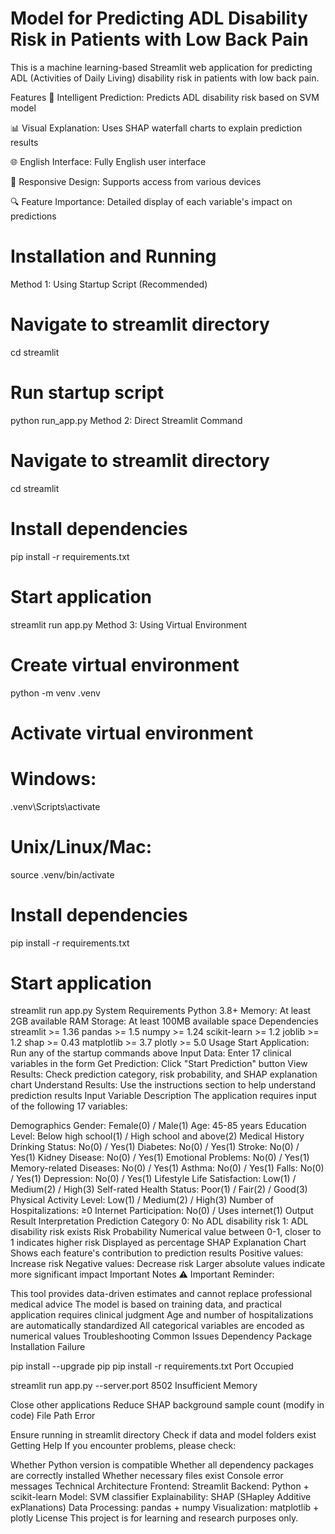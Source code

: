 # Model for Predicting ADL Disability Risk in Patients with Low Back Pain
This is a machine learning-based Streamlit web application for predicting ADL (Activities of Daily Living) disability risk in patients with low back pain.

Features
🎯 Intelligent Prediction: Predicts ADL disability risk based on SVM model

📊 Visual Explanation: Uses SHAP waterfall charts to explain prediction results

🌐 English Interface: Fully English user interface

📱 Responsive Design: Supports access from various devices

🔍 Feature Importance: Detailed display of each variable's impact on predictions

# Installation and Running
Method 1: Using Startup Script (Recommended)
# Navigate to streamlit directory
cd streamlit

# Run startup script
python run_app.py
Method 2: Direct Streamlit Command
# Navigate to streamlit directory
cd streamlit

# Install dependencies
pip install -r requirements.txt

# Start application
streamlit run app.py
Method 3: Using Virtual Environment
# Create virtual environment
python -m venv .venv

# Activate virtual environment
# Windows:
.venv\Scripts\activate
# Unix/Linux/Mac:
source .venv/bin/activate

# Install dependencies
pip install -r requirements.txt

# Start application
streamlit run app.py
System Requirements
Python 3.8+
Memory: At least 2GB available RAM
Storage: At least 100MB available space
Dependencies
streamlit >= 1.36
pandas >= 1.5
numpy >= 1.24
scikit-learn >= 1.2
joblib >= 1.2
shap >= 0.43
matplotlib >= 3.7
plotly >= 5.0
Usage
Start Application: Run any of the startup commands above
Input Data: Enter 17 clinical variables in the form
Get Prediction: Click "Start Prediction" button
View Results: Check prediction category, risk probability, and SHAP explanation chart
Understand Results: Use the instructions section to help understand prediction results
Input Variable Description
The application requires input of the following 17 variables:

Demographics
Gender: Female(0) / Male(1)
Age: 45-85 years
Education Level: Below high school(1) / High school and above(2)
Medical History
Drinking Status: No(0) / Yes(1)
Diabetes: No(0) / Yes(1)
Stroke: No(0) / Yes(1)
Kidney Disease: No(0) / Yes(1)
Emotional Problems: No(0) / Yes(1)
Memory-related Diseases: No(0) / Yes(1)
Asthma: No(0) / Yes(1)
Falls: No(0) / Yes(1)
Depression: No(0) / Yes(1)
Lifestyle
Life Satisfaction: Low(1) / Medium(2) / High(3)
Self-rated Health Status: Poor(1) / Fair(2) / Good(3)
Physical Activity Level: Low(1) / Medium(2) / High(3)
Number of Hospitalizations: ≥0
Internet Participation: No(0) / Uses internet(1)
Output Result Interpretation
Prediction Category
0: No ADL disability risk
1: ADL disability risk exists
Risk Probability
Numerical value between 0-1, closer to 1 indicates higher risk
Displayed as percentage
SHAP Explanation Chart
Shows each feature's contribution to prediction results
Positive values: Increase risk
Negative values: Decrease risk
Larger absolute values indicate more significant impact
Important Notes
⚠️ Important Reminder:

This tool provides data-driven estimates and cannot replace professional medical advice
The model is based on training data, and practical application requires clinical judgment
Age and number of hospitalizations are automatically standardized
All categorical variables are encoded as numerical values
Troubleshooting
Common Issues
Dependency Package Installation Failure

pip install --upgrade pip
pip install -r requirements.txt
Port Occupied

streamlit run app.py --server.port 8502
Insufficient Memory

Close other applications
Reduce SHAP background sample count (modify in code)
File Path Error

Ensure running in streamlit directory
Check if data and model folders exist
Getting Help
If you encounter problems, please check:

Whether Python version is compatible
Whether all dependency packages are correctly installed
Whether necessary files exist
Console error messages
Technical Architecture
Frontend: Streamlit
Backend: Python + scikit-learn
Model: SVM classifier
Explainability: SHAP (SHapley Additive exPlanations)
Data Processing: pandas + numpy
Visualization: matplotlib + plotly
License
This project is for learning and research purposes only.
